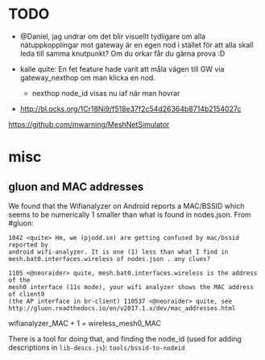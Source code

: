 
# TODO

- @Daniel, jag undrar om det blir visuellt tydligare om alla nätuppkopplingar
  mot gateway är en egen nod i stället för att alla skall leda till samma
  knutpunkt? Om du orkar får du gärna prova :D

- kalle quite: En fet feature hade varit att måla vägen till GW via
  gateway_nexthop om man klicka en nod.
  - nexthop node_id visas nu iaf när man hovrar

- http://bl.ocks.org/1Cr18Ni9/f518e37f2c54d26364b8714b2154027c

https://github.com/mwarning/MeshNetSimulator

# misc

## gluon and MAC addresses

We found that the Wifianalyzer on Android reports a MAC/BSSID which seems to be
numerically 1 smaller than what is found in nodes.json. From #gluon:

    1042 <quite> Hm, we (pjodd.se) are getting confused by mac/bssid reported by
    android wifi-analyzer. It is one (1) less than what I find in
    mesh.bat0.interfaces.wireless of nodes.json . any clues?

    1105 <@neoraider> quite, mesh.bat0.interfaces.wireless is the address of the
    mesh0 interface (11s mode), your wifi analyzer shows the MAC address of client0
    (the AP interface in br-client) 110537 <@neoraider> quite, see
    http://gluon.readthedocs.io/en/v2017.1.x/dev/mac_addresses.html

wifianalyzer_MAC + 1 = wireless_mesh0_MAC

There is a tool for doing that, and finding the node_id (used for adding
descriptions in `lib-descs.js`): `tools/bssid-to-nodeid`

